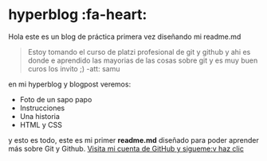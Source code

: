 # hyperblog :fa-heart:
Hola este es un blog de práctica primera vez diseñando mi readme.md

>Estoy tomando el curso de platzi profesional de git y github y ahi es donde e aprendido las mayorias de las cosas sobre git y es muy buen curos los invito ;)
> -att: samu

en mi hyperblog y blogpost veremos:

- Foto de un sapo papo
- Instrucciones
- Una historia
- HTML y CSS

y esto es todo, este es mi primer **readme.md** diseñado para poder aprender más sobre Git y Github. [Visita mi cuenta de GitHub y sigueme:v haz clic ](https://github.com/SamuelGomez6 "visita mi cuenta de GitHub y sigueme:v haz clic ")